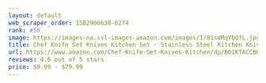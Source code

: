 ```yaml
---
layout: default 
﻿web_scraper_order: 1582906638-6274
rank: #56
image: https://images-na.ssl-images-amazon.com/images/I/81sdMqYQQfL.jpg
title: Chef Knife Set Knives Kitchen Set - Stainless Steel Kitchen Knives Set Kitchen Knife Set with Stand…
url: https://www.amazon.com/Chef-Knife-Set-Knives-Kitchen/dp/B01KTACCBK/ref=zg_mw_home-garden_56?_encoding=UTF8&psc=1&refRID=VNAFRWV2J3PCK3AH2E7B
reviews: 4.6 out of 5 stars
price: $9.99 - $79.99
---
```


